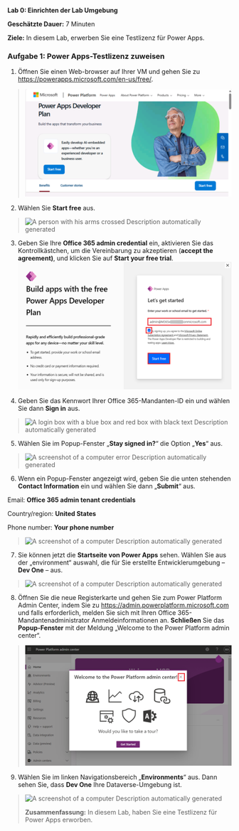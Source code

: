 **Lab 0: Einrichten der Lab Umgebung**

**Geschätzte Dauer:** 7 Minuten

**Ziele:** In diesem Lab, erwerben Sie eine Testlizenz für Power Apps.

### **Aufgabe 1: Power Apps-Testlizenz zuweisen**

1.  Öffnen Sie einen Web-browser auf Ihrer VM und gehen Sie zu
    <https://powerapps.microsoft.com/en-us/free/>.

> ![](./media/image1.png)

2.  Wählen Sie **Start free** aus.

> ![A person with his arms crossed Description automatically
> generated](./media/image2.png)

3.  Geben Sie Ihre **Office 365 admin credential** ein, aktivieren Sie
    das Kontrollkästchen, um die Vereinbarung zu akzeptieren (**accept
    the agreement)**, und klicken Sie auf **Start your free
    trial**.![](./media/image3.png)

4.  Geben Sie das Kennwort Ihrer Office 365-Mandanten-ID ein und wählen
    Sie dann **Sign in** aus.

> ![A login box with a blue box and red box with black text Description
> automatically generated](./media/image4.png)

5.  Wählen Sie im Popup-Fenster „**Stay signed in?**“ die Option
    „**Yes**“ aus.

> ![A screenshot of a computer error Description automatically
> generated](./media/image5.png)

6.  Wenn ein Popup-Fenster angezeigt wird, geben Sie die unten stehenden
    **Contact Information** ein und wählen Sie dann „**Submit**“ aus.

Email: **Office 365 admin tenant credentials**

Country/region: **United States**

Phone number: **Your phone number**

> ![A screenshot of a computer Description automatically
> generated](./media/image6.png)

7.  Sie können jetzt die **Startseite von Power Apps** sehen. Wählen Sie
    aus der „environment“ auswahl, die für Sie erstellte
    Entwicklerumgebung – **Dev One** – aus.

> ![A screenshot of a computer Description automatically
> generated](./media/image7.png)

8.  Öffnen Sie die neue Registerkarte und gehen Sie zum Power Platform
    Admin Center, indem Sie zu
    <https://admin.powerplatform.microsoft.com> und falls erforderlich,
    melden Sie sich mit Ihren Office 365-Mandantenadministrator
    Anmeldeinformationen an. **Schließen** Sie das **Popup-Fenster** mit
    der Meldung „Welcome to the Power Platform admin center“.

> ![](./media/image8.png)

9.  Wählen Sie im linken Navigationsbereich „**Environments**“ aus. Dann
    sehen Sie, dass **Dev One** Ihre Dataverse-Umgebung ist.

> ![A screenshot of a computer Description automatically
> generated](./media/image9.png)
>
> **Zusammenfassung:** In diesem Lab, haben Sie eine Testlizenz für
> Power Apps erworben.
